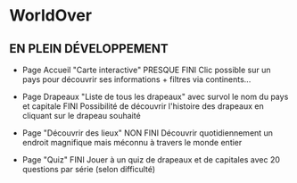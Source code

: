 # WorldOver
## EN PLEIN DÉVELOPPEMENT 

- Page Accueil "Carte interactive" PRESQUE FINI
Clic possible sur un pays pour découvrir ses informations + filtres via continents...

- Page Drapeaux "Liste de tous les drapeaux" avec survol le nom du pays et capitale FINI
Possibilité de découvrir l'histoire des drapeaux en cliquant sur le drapeau souhaité

- Page "Découvrir des lieux" NON FINI
Découvrir quotidiennement un endroit magnifique mais méconnu à travers le monde entier

- Page "Quiz" FINI
Jouer à un quiz de drapeaux et de capitales avec 20 questions par série (selon difficulté)
